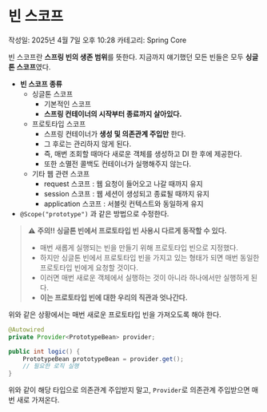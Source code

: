 # 빈 스코프

작성일: 2025년 4월 7일 오후 10:28
카테고리: Spring Core

빈 스코프란 **스프링 빈의 생존 범위**를 뜻한다.
지금까지 얘기했던 모든 빈들은 모두 **싱글톤 스코프**였다.

- **빈 스코프 종류**
    - 싱글톤 스코프
        - 기본적인 스코프
        - **스프링 컨테이너의 시작부터 종료까지 살아있다.**
    - 프로토타입 스코프
        - 스프링 컨테이너가 **생성 및 의존관계 주입만** 한다.
        - 그 후로는 관리하지 않게 된다.
        - 즉, 매번 조회할 때마다 새로운 객체를 생성하고 DI 한 후에 제공한다.
        - 또한 소멸전 콜백도 컨테이너가 실행해주지 않는다.
    - 기타 웹 관련 스코프
        - request 스코프 : 웹 요청이 들어오고 나갈 때까지 유지
        - session 스코프 : 웹 세션이 생성되고 종료될 때까지 유지
        - application 스코프 : 서블릿 컨텍스트와 동일하게 유지
- `@Scope("prototype")` 과 같은 방법으로 수정한다.

> ⚠️ **주의!! 싱글톤 빈에서 프로토타입 빈 사용시 다르게 동작할 수 있다.**
> 
> - 매번 새롭게 실행되는 빈을 만들기 위해 프로토타입 빈으로 지정했다.
> - 하지만 싱글톤 빈에서 프로토타입 빈을 가지고 있는 형태가 되면 매번 동일한 프로토타입 빈에게 요청할 것이다.
> - 이러면 매번 새로운 객체에서 실행하는 것이 아니라 하나에서만 실행하게 된다.
> - **이는 프로토타입 빈에 대한 우리의 직관과 엇나간다.**

위와 같은 상황에서는 매번 새로운 프로토타입 빈을 가져오도록 해야 한다.

```java
@Autowired
private Provider<PrototypeBean> provider;

public int logic() {
	PrototypeBean prototypeBean = provider.get();
	// 필요한 로직 실행
}
```

위와 같이 해당 타입으로 의존관계 주입받지 말고, `Provider`로 의존관계 주입받으면 매번 새로 가져온다.